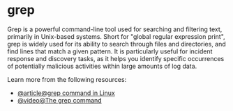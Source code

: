 # grep

Grep is a powerful command-line tool used for searching and filtering text, primarily in Unix-based systems. Short for "global regular expression print", grep is widely used for its ability to search through files and directories, and find lines that match a given pattern. It is particularly useful for incident response and discovery tasks, as it helps you identify specific occurrences of potentially malicious activities within large amounts of log data.

Learn more from the following resources:

- [@article@grep command in Linux](https://www.digitalocean.com/community/tutorials/grep-command-in-linux-unix)
- [@video@The grep command](https://www.youtube.com/watch?v=Tc_jntovCM0)